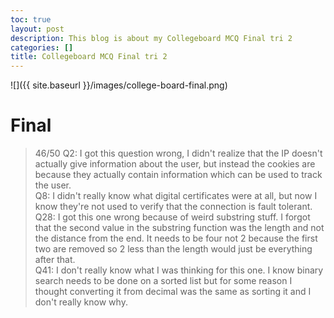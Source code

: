 ```yaml
---
toc: true
layout: post
description: This blog is about my Collegeboard MCQ Final tri 2
categories: []
title: Collegeboard MCQ Final tri 2
---
```


![]({{ site.baseurl }}/images/college-board-final.png)

# Final
> 46/50
Q2: I got this question wrong, I didn't realize that the IP doesn't actually give information about the user, but instead the cookies are because they actually contain information which can be used to track the user. <br>
Q8: I didn't really know what digital certificates were at all, but now I know they're not used to verify that the connection is fault tolerant. <br>
Q28: I got this one wrong because of weird substring stuff. I forgot that the second value in the substring function was the length and not the distance from the end. It needs to be four not 2 because the first two are removed so 2 less than the length would just be everything after that. <br>
Q41: I don't really know what I was thinking for this one. I know binary search needs to be done on a sorted list but for some reason I thought converting it from decimal was the same as sorting it and I don't really know why. 
